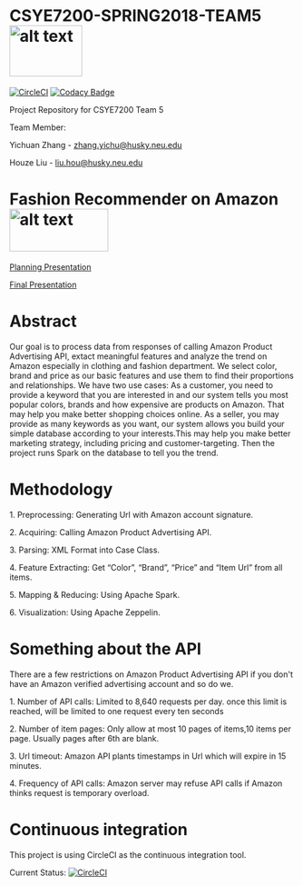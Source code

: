 # CSYE7200-SPRING2018-TEAM5  <img src="http://d1marr3m5x4iac.cloudfront.net/images/block/I0-001/039/361/539-0.png_/big-data-scala-spark-certification-training-bootc-39.png" alt="alt text" width="128" height="90">
[![CircleCI](https://circleci.com/gh/YichuanZhang/CSYE7200-SPRING2018-TEAM5/tree/master.svg?style=shield)](https://circleci.com/gh/YichuanZhang/CSYE7200-SPRING2018-TEAM5/tree/master)
[![Codacy Badge](https://api.codacy.com/project/badge/Grade/3a3e74d5785b4e659780219661deb17f)](https://www.codacy.com/app/YichuanZhang/CSYE7200-SPRING2018-TEAM5?utm_source=github.com&amp;utm_medium=referral&amp;utm_content=YichuanZhang/CSYE7200-SPRING2018-TEAM5&amp;utm_campaign=Badge_Grade)

Project Repository for CSYE7200 Team 5

Team Member: 

Yichuan Zhang - zhang.yichu@husky.neu.edu

Houze Liu - liu.hou@husky.neu.edu
# Fashion Recommender on Amazon <img src="https://forums.developer.amazon.com/spaces/12/icon.html?t=1474581400000" alt="alt text" width="174" height="75">


<a href="https://docs.google.com/presentation/d/1fScP5hZRLKOM23TbkYGZmb-hHZBuYSCI8RtVlUGqGXk/edit?usp=sharing">Planning Presentation</a>

<a href="https://docs.google.com/presentation/d/1ckQuPZqCPWy-GedrfxU6MgB1i0t3cHpngHebOyEmBug/edit?usp=sharing">Final Presentation</a>

# Abstract
Our goal is to process data from responses of calling Amazon Product Advertising API, extact meaningful features and analyze the trend on Amazon especially in clothing and fashion department. We select color, brand and price as our basic features and use them to find their proportions and relationships. We have two use cases: As a customer, you need to provide a keyword that you are interested in and our system tells you most popular colors, brands and how expensive are products on Amazon. That may help you make better shopping choices online. As a seller, you may provide as many keywords as you want, our system allows you build your simple database according to your interests.This may help you make better marketing strategy, including pricing and customer-targeting. Then the project runs Spark on the database to tell you the trend. 

# Methodology
1\.  Preprocessing: Generating Url with Amazon account signature.

2\.  Acquiring: Calling Amazon Product Advertising API.

3\.  Parsing: XML Format into Case Class.

4\.  Feature Extracting: Get “Color”, “Brand”, “Price” and “Item Url” from all items. 

5\.  Mapping & Reducing: Using Apache Spark.

6\.  Visualization: Using Apache Zeppelin.   

# Something about the API
There are a few restrictions on Amazon Product Advertising API if you don't have an Amazon verified advertising account and so do we.

1\. Number of API calls: Limited to 8,640 requests per day. once this limit is reached, will be limited to one request every ten seconds

2\. Number of item pages: Only allow at most 10 pages of items,10 items per page. Usually pages after 6th are blank.

3\. Url timeout: Amazon API plants timestamps in Url which will expire in 15 minutes.

4\. Frequency of API calls: Amazon server may refuse API calls if Amazon thinks request is temporary overload.


# Continuous integration
This project is using CircleCI as the continuous integration tool.

Current Status:
[![CircleCI](https://circleci.com/gh/YichuanZhang/CSYE7200-SPRING2018-TEAM5/tree/master.svg?style=svg)](https://circleci.com/gh/YichuanZhang/CSYE7200-SPRING2018-TEAM5/tree/master)
